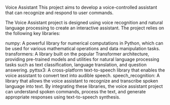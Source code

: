 Voice Assistant
This project aims to develop a voice-controlled assistant that can recognize and respond to user commands.

The Voice Assistant project is designed using voice recognition and natural language processing to create an interactive assistant. The project relies on the following key libraries:

numpy: A powerful library for numerical computations in Python, which can be used for various mathematical operations and data manipulation tasks.
transformers: A library built on the popular Transformer architecture, providing pre-trained models and utilities for natural language processing tasks such as text classification, language translation, and question answering.
pyttsx3: A cross-platform text-to-speech library that enables the voice assistant to convert text into audible speech.
speech_recognition: A library that allows the voice assistant to recognize and transcribe spoken language into text.
By integrating these libraries, the voice assistant project can understand spoken commands, process the text, and generate appropriate responses using text-to-speech synthesis.
